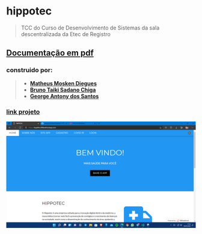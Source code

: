 # hippotec
 
> TCC do Curso de Desenvolvimento de Sistemas da sala descentralizada da Etec de Registro

## [Documentação em pdf](https://github.com/dieguesmosken/hippotec-1/blob/main/assets/DOC_TCC_Hippotec.pdf?raw=true)


### construido por:

> - **[Matheus Mosken Diegues](https://dieguesmosken.github.io)**
> - **[Bruno Taiki Sadano Chiga](https://github.com/shyga362)**
> - **[George Antony dos Santos](https://www.instagram.com/antonytenshi/)**

### [link projeto](https://hipp0tec.000webhostapp.com/)

![imagem index](https://github.com/dieguesmosken/hippotec-1/blob/main/assets/img/index.png?raw=true)

